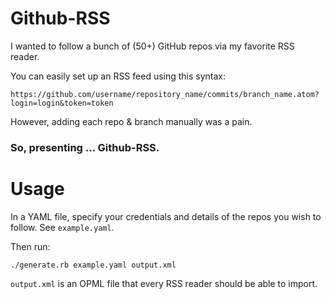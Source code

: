 # Github-RSS

I wanted to follow a bunch of (50+) GitHub repos via my favorite RSS reader. 

You can easily set up an RSS feed using this syntax:

    https://github.com/username/repository_name/commits/branch_name.atom?login=login&token=token

However, adding each repo & branch manually was a pain.

### So, presenting ... Github-RSS.


# Usage

In a YAML file, specify your credentials and details of the repos you wish to follow. See `example.yaml`.

Then run:

    ./generate.rb example.yaml output.xml

`output.xml` is an OPML file that every RSS reader should be able to import.

